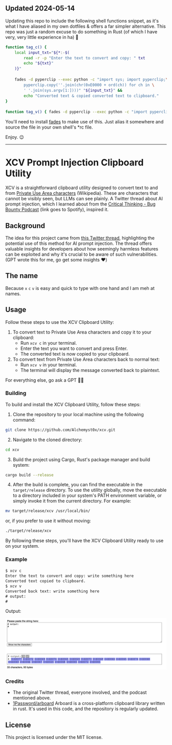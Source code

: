 ## Updated 2024-05-14

Updating this repo to include the following shell functions snippet, as it's what I have aliased in my own dotfiles & offers a far simpler alternative. This repo was just a random excuse to do something in Rust (of which I have very, very little experience in ha) 🙂

```bash
function tag_c() {
    local input_txt="${*:-$(
        read -r -p "Enter the text to convert and copy: " txt
        echo "${txt}"
    )}"

    fades -d pyperclip --exec python -c "import sys; import pyperclip;\
        pyperclip.copy(''.join(chr(0xE0000 + ord(ch)) for ch in \
        ' '.join(sys.argv[1:])))" "${input_txt}" &&
        echo "Converted text & copied converted text to clipboard."
}

function tag_v() { fades -d pyperclip --exec python -c "import pyperclip; print(''.join(chr(ord(ch) - 0xE0000) for ch in pyperclip.paste()))"; }
```

You'll need to install [fades](https://github.com/PyAr/fades) to make use of this. Just alias it somewhere and source the file in your own shell's *rc file. 

Enjoy. 😉

---

# XCV Prompt Injection Clipboard Utility

XCV is a straightforward clipboard utility designed to convert text to and from [Private Use Area characters](https://en.wikipedia.org/wiki/Private_Use_Areas) (Wikipedia). These are characters that cannot be visibly seen, but LLMs can see plainly. A Twitter thread about AI prompt injection, which I learned about from the [Critical Thinking - Bug Bounty Podcast](https://open.spotify.com/show/4GiJnv8f4a4ZR6Jc6TQJ3k?si=e52b963f9c6d4f69) (link goes to Spotify), inspired it.

## Background

The idea for this project came from [this Twitter thread](https://twitter.com/goodside/status/1745511940351287394), highlighting the potential use of this method for AI prompt injection. The thread offers valuable insights for developers about how seemingly harmless features can be exploited and why it's crucial to be aware of such vulnerabilities. (GPT wrote this for me, go get some insights ❤️)

## The name

Because `x` `c` `v` is easy and quick to type with one hand and I am meh at names.

## Usage

Follow these steps to use the XCV Clipboard Utility:

1. To convert text to Private Use Area characters and copy it to your clipboard:
    - Run `xcv c` in your terminal.
    - Enter the text you want to convert and press Enter.
    - The converted text is now copied to your clipboard.
2. To convert text from Private Use Area characters back to normal text:
    - Run `xcv v` in your terminal.
    - The terminal will display the message converted back to plaintext.

For everything else, go ask a GPT 🧙‍♂️

### Building

To build and install the XCV Clipboard Utility, follow these steps:

1. Clone the repository to your local machine using the following command:

```sh
git clone https://github.com/Alchemyst0x/xcv.git
```

2. Navigate to the cloned directory:

```sh
cd xcv
```

3. Build the project using Cargo, Rust's package manager and build system:

```sh
cargo build --release
```

4. After the build is complete, you can find the executable in the `target/release` directory. To use the utility globally, move the executable to a directory included in your system's PATH environment variable, or simply invoke it from the current directory. For example:

```sh
mv target/release/xcv /usr/local/bin/
```

or, if you prefer to use it without moving:

```sh
./target/release/xcv
```

By following these steps, you'll have the XCV Clipboard Utility ready to use on your system.

### Example

```
$ xcv c
Enter the text to convert and copy: write something here
Converted text copied to clipboard.
$ xcv v
Converted back text: write something here
# output:
# 󠁷󠁲󠁩󠁴󠁥󠀠󠁳󠁯󠁭󠁥󠁴󠁨󠁩󠁮󠁧󠀠󠁨󠁥󠁲󠁥

```

Output:

![./img/example.jpg](./img/example.jpg)

### Credits

- The original Twitter thread, everyone involved, and the podcast mentioned above.
- [1Password/arboard](https://github.com/1Password/arboard) Arboard is a cross-platform clipboard library written in rust. It's used in this code, and the repository is regularly updated.

## License

This project is licensed under the MIT license.
